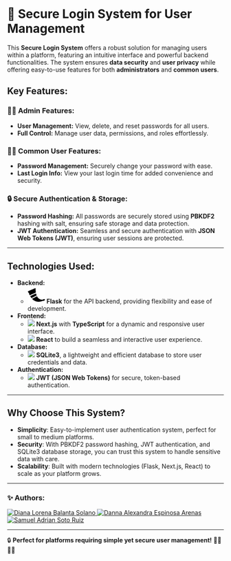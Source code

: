 # **🔐 Secure Login System for User Management**

This **Secure Login System** offers a robust solution for managing users within a platform, featuring an intuitive interface and powerful backend functionalities. The system ensures **data security** and **user privacy** while offering easy-to-use features for both **administrators** and **common users**.

## **Key Features:**

### **👩‍💼 Admin Features:**
- **User Management:** View, delete, and reset passwords for all users.
- **Full Control:** Manage user data, permissions, and roles effortlessly.

### **👨‍💻 Common User Features:**
- **Password Management:** Securely change your password with ease.
- **Last Login Info:** View your last login time for added convenience and security.

### **🔒 Secure Authentication & Storage:**
- **Password Hashing:** All passwords are securely stored using **PBKDF2** hashing with salt, ensuring safe storage and data protection.
- **JWT Authentication:** Seamless and secure authentication with **JSON Web Tokens (JWT)**, ensuring user sessions are protected.

---

## **Technologies Used:**

- **Backend:** 
   - <img src="https://raw.githubusercontent.com/simple-icons/simple-icons/master/icons/flask.svg" width="40"/> **Flask** for the API backend, providing flexibility and ease of development.
- **Frontend:** 
   - <img src="https://raw.githubusercontent.com/simple-icons/simple-icons/master/icons/nextdotjs.svg" width="40"/> **Next.js** with **TypeScript** for a dynamic and responsive user interface.
   - <img src="https://raw.githubusercontent.com/simple-icons/simple-icons/master/icons/react.svg" width="40"/> **React** to build a seamless and interactive user experience.
- **Database:** 
   - <img src="https://raw.githubusercontent.com/simple-icons/simple-icons/master/icons/sqlite.svg" width="40"/> **SQLite3**, a lightweight and efficient database to store user credentials and data.
- **Authentication:**
   - <img src="https://raw.githubusercontent.com/simple-icons/simple-icons/master/icons/jsonwebtokens.svg" width="40"/> **JWT (JSON Web Tokens)** for secure, token-based authentication.

---

## **Why Choose This System?**

- **Simplicity**: Easy-to-implement user authentication system, perfect for small to medium platforms.
- **Security**: With PBKDF2 password hashing, JWT authentication, and SQLite3 database storage, you can trust this system to handle sensitive data with care.
- **Scalability**: Built with modern technologies (Flask, Next.js, React) to scale as your platform grows.

---

### **✨ Authors:**
<p align="left"> <a href="https://github.com/DianaLBS" target="_blank"> <img src="https://images.weserv.nl/?url=https://avatars.githubusercontent.com/u/94185657?v=4&h=60&w=60&fit=cover&mask=circle" alt="Diana Lorena Balanta Solano" height="60" width="60"> </a> <a href="https://github.com/DannaAEspinosa" target="_blank"> <img src="https://images.weserv.nl/?url=https://avatars.githubusercontent.com/u/72267304?v=4&h=60&w=60&fit=cover&mask=circle" alt="Danna Alexandra Espinosa Arenas" height="60" width="60"> </a> <a href="https://github.com/SamuelSoto7" target="_blank"> <img src="https://images.weserv.nl/?url=https://avatars.githubusercontent.com/u/93529823?v=4&h=60&w=60&fit=cover&mask=circle" alt="Samuel Adrian Soto Ruiz" height="60" width="60"> </a> </p>

---

🔒 **Perfect for platforms requiring simple yet secure user management!** 👩‍💻👨‍💻

